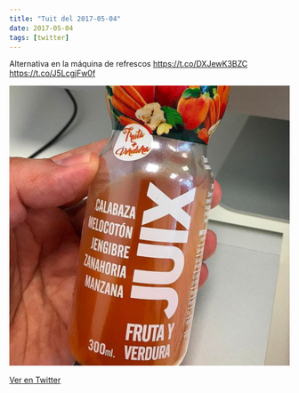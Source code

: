 ```yaml
---
title: "Tuit del 2017-05-04"
date: 2017-05-04
tags: [twitter]
---
```


Alternativa en la máquina de refrescos https://t.co/DXJewK3BZC https://t.co/J5LcgjFw0f

![Imagen](/assets/images/860128800931270656-C-_KleEW0AAUBxk.jpg)

[Ver en Twitter](https://twitter.com/i/web/status/860128800931270656)
